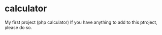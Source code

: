 # calculator
My first project (php calculator)
If you have anything to add to this ptroject, please do so. 
